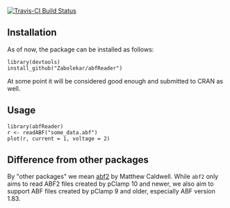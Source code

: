 [![Travis-CI Build Status](https://travis-ci.org/Zabolekar/abfReader.svg?branch=master)](https://travis-ci.org/Zabolekar/abfReader)

## Installation

As of now, the package can be installed as follows:

```
library(devtools)
install_github("Zabolekar/abfReader")
```

At some point it will be considered good enough and submitted to CRAN as well.

## Usage

```
library(abfReader)
r <- readABF("some_data.abf")
plot(r, current = 1, voltage = 2)
```

## Difference from other packages

By "other packages" we mean [abf2](https://cran.r-project.org/web/packages/abf2/index.html) by Matthew Caldwell. While `abf2` only aims to read ABF2 files created by pClamp 10 and newer, we also aim to support ABF files created by pClamp 9 and older, especially ABF version 1.83.
